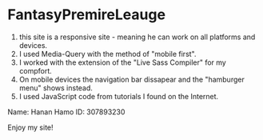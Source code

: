 # FantasyPremireLeauge
1. this site is a responsive site - meaning he can work on all platforms and devices.
2. I used Media-Query with the method of "mobile first".
3. I worked with the extension of the "Live Sass Compiler" for my compfort.
4. On mobile devices the navigation bar dissapear and the "hamburger menu" shows instead.
5. I used JavaScript code from tutorials I found on the Internet.

Name: Hanan Hamo
ID: 307893230

Enjoy my site!
